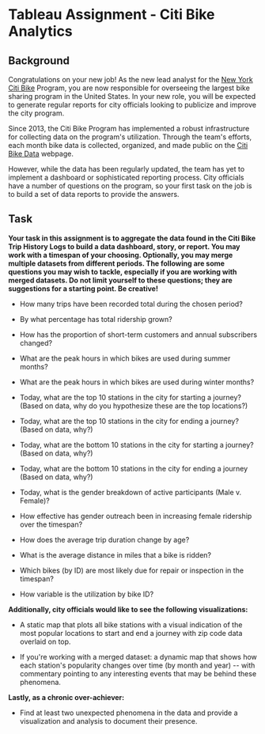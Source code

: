 # Tableau Assignment - Citi Bike Analytics

## Background

Congratulations on your new job! As the new lead analyst for the [New York Citi Bike](https://en.wikipedia.org/wiki/Citi_Bike) Program, you are now responsible for overseeing the largest bike sharing program in the United States. In your new role, you will be expected to generate regular reports for city officials looking to publicize and improve the city program.

Since 2013, the Citi Bike Program has implemented a robust infrastructure for collecting data on the program's utilization. Through the team's efforts, each month bike data is collected, organized, and made public on the [Citi Bike Data](https://www.citibikenyc.com/system-data) webpage.

However, while the data has been regularly updated, the team has yet to implement a dashboard or sophisticated reporting process. City officials have a number of questions on the program, so your first task on the job is to build a set of data reports to provide the answers.

## Task

**Your task in this assignment is to aggregate the data found in the Citi Bike Trip History Logs to build a data dashboard, story, or report. You may work with a timespan of your choosing. Optionally, you may merge multiple datasets from different periods. The following are some questions you may wish to tackle, especially if you are working with merged datasets. Do not limit yourself to these questions; they are suggestions for a starting point. Be creative!**

- How many trips have been recorded total during the chosen period?

- By what percentage has total ridership grown?

- How has the proportion of short-term customers and annual subscribers changed?

- What are the peak hours in which bikes are used during summer months?

- What are the peak hours in which bikes are used during winter months?

- Today, what are the top 10 stations in the city for starting a journey? (Based on data, why do you hypothesize these are the top locations?)

- Today, what are the top 10 stations in the city for ending a journey? (Based on data, why?)

- Today, what are the bottom 10 stations in the city for starting a journey? (Based on data, why?)

- Today, what are the bottom 10 stations in the city for ending a journey (Based on data, why?)

- Today, what is the gender breakdown of active participants (Male v. Female)?

- How effective has gender outreach been in increasing female ridership over the timespan?

- How does the average trip duration change by age?

- What is the average distance in miles that a bike is ridden?

- Which bikes (by ID) are most likely due for repair or inspection in the timespan?

- How variable is the utilization by bike ID?

**Additionally, city officials would like to see the following visualizations:**

- A static map that plots all bike stations with a visual indication of the most popular locations to start and end a journey with zip code data overlaid on top.

- If you're working with a merged dataset: a dynamic map that shows how each station's popularity changes over time (by month and year) -- with commentary pointing to any interesting events that may be behind these phenomena.

**Lastly, as a chronic over-achiever:**

- Find at least two unexpected phenomena in the data and provide a visualization and analysis to document their presence.
